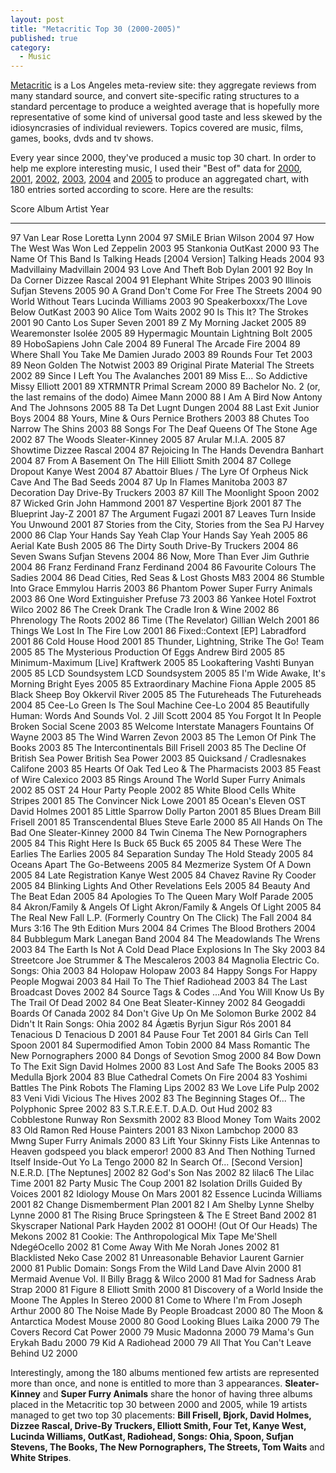 ```yaml
---
layout: post
title: "Metacritic Top 30 (2000-2005)"
published: true
category:
  - Music
---
```


[Metacritic] is a Los Angeles meta-review site: they aggregate reviews
from many standard source, and convert site-specific rating structures
to a standard percentage to produce a weighted average that is hopefully
more representative of some kind of universal good taste and less skewed
by the idiosyncrasies of individual reviewers. Topics covered are music,
films, games, books, dvds and tv shows.

Every year since 2000, they've produced a music top 30 chart. In order
to help me explore interesting music, I used their "Best of" data for
[2000], [2001], [2002], [2003], [2004] and [2005] to produce an
aggregated chart, with 180 entries sorted according to score. Here are
the results:

  Score   Album                                                     Artist                                         Year
  ------- --------------------------------------------------------- ---------------------------------------------- ------
  97      Van Lear Rose                                             Loretta Lynn                                   2004
  97      SMiLE                                                     Brian Wilson                                   2004
  97      How The West Was Won                                      Led Zeppelin                                   2003
  95      Stankonia                                                 OutKast                                        2000
  93      The Name Of This Band Is Talking Heads \[2004 Version\]   Talking Heads                                  2004
  93      Madvillainy                                               Madvillain                                     2004
  93      Love And Theft                                            Bob Dylan                                      2001
  92      Boy In Da Corner                                          Dizzee Rascal                                  2004
  91      Elephant                                                  White Stripes                                  2003
  90      Illinois                                                  Sufjan Stevens                                 2005
  90      A Grand Don't Come For Free                               The Streets                                    2004
  90      World Without Tears                                       Lucinda Williams                               2003
  90      Speakerboxxx/The Love Below                               OutKast                                        2003
  90      Alice                                                     Tom Waits                                      2002
  90      Is This It?                                               The Strokes                                    2001
  90      Canto                                                     Los Super Seven                                2001
  89      Z                                                         My Morning Jacket                              2005
  89      Wearemonster                                              Isolée                                         2005
  89      Hypermagic Mountain                                       Lightning Bolt                                 2005
  89      HoboSapiens                                               John Cale                                      2004
  89      Funeral                                                   The Arcade Fire                                2004
  89      Where Shall You Take Me                                   Damien Jurado                                  2003
  89      Rounds                                                    Four Tet                                       2003
  89      Neon Golden                                               The Notwist                                    2003
  89      Original Pirate Material                                  The Streets                                    2002
  89      Since I Left You                                          The Avalanches                                 2001
  89      Miss E... So Addictive                                    Missy Elliott                                  2001
  89      XTRMNTR                                                   Primal Scream                                  2000
  89      Bachelor No. 2 (or, the last remains of the dodo)         Aimee Mann                                     2000
  88      I Am A Bird Now                                           Antony And The Johnsons                        2005
  88      Ta Det Lugnt                                              Dungen                                         2004
  88      Last Exit                                                 Junior Boys                                    2004
  88      Yours, Mine & Ours                                        Pernice Brothers                               2003
  88      Chutes Too Narrow                                         The Shins                                      2003
  88      Songs For The Deaf                                        Queens Of The Stone Age                        2002
  87      The Woods                                                 Sleater-Kinney                                 2005
  87      Arular                                                    M.I.A.                                         2005
  87      Showtime                                                  Dizzee Rascal                                  2004
  87      Rejoicing In The Hands                                    Devendra Banhart                               2004
  87      From A Basement On The Hill                               Elliott Smith                                  2004
  87      College Dropout                                           Kanye West                                     2004
  87      Abattoir Blues / The Lyre Of Orpheus                      Nick Cave And The Bad Seeds                    2004
  87      Up In Flames                                              Manitoba                                       2003
  87      Decoration Day                                            Drive-By Truckers                              2003
  87      Kill The Moonlight                                        Spoon                                          2002
  87      Wicked Grin                                               John Hammond                                   2001
  87      Vespertine                                                Bjork                                          2001
  87      The Blueprint                                             Jay-Z                                          2001
  87      The Argument                                              Fugazi                                         2001
  87      Leaves Turn Inside You                                    Unwound                                        2001
  87      Stories from the City, Stories from the Sea               PJ Harvey                                      2000
  86      Clap Your Hands Say Yeah                                  Clap Your Hands Say Yeah                       2005
  86      Aerial                                                    Kate Bush                                      2005
  86      The Dirty South                                           Drive-By Truckers                              2004
  86      Seven Swans                                               Sufjan Stevens                                 2004
  86      Now, More Than Ever                                       Jim Guthrie                                    2004
  86      Franz Ferdinand                                           Franz Ferdinand                                2004
  86      Favourite Colours                                         The Sadies                                     2004
  86      Dead Cities, Red Seas & Lost Ghosts                       M83                                            2004
  86      Stumble Into Grace                                        Emmylou Harris                                 2003
  86      Phantom Power                                             Super Furry Animals                            2003
  86      One Word Extinguisher                                     Prefuse 73                                     2003
  86      Yankee Hotel Foxtrot                                      Wilco                                          2002
  86      The Creek Drank The Cradle                                Iron & Wine                                    2002
  86      Phrenology                                                The Roots                                      2002
  86      Time (The Revelator)                                      Gillian Welch                                  2001
  86      Things We Lost In The Fire                                Low                                            2001
  86      Fixed::Context \[EP\]                                     Labradford                                     2001
  86      Cold House                                                Hood                                           2001
  85      Thunder, Lightning, Strike                                The Go! Team                                   2005
  85      The Mysterious Production Of Eggs                         Andrew Bird                                    2005
  85      Minimum-Maximum \[Live\]                                  Kraftwerk                                      2005
  85      Lookaftering                                              Vashti Bunyan                                  2005
  85      LCD Soundsystem                                           LCD Soundsystem                                2005
  85      I'm Wide Awake, It's Morning                              Bright Eyes                                    2005
  85      Extraordinary Machine                                     Fiona Apple                                    2005
  85      Black Sheep Boy                                           Okkervil River                                 2005
  85      The Futureheads                                           The Futureheads                                2004
  85      Cee-Lo Green Is The Soul Machine                          Cee-Lo                                         2004
  85      Beautifully Human: Words And Sounds Vol. 2                Jill Scott                                     2004
  85      You Forgot It In People                                   Broken Social Scene                            2003
  85      Welcome Interstate Managers                               Fountains Of Wayne                             2003
  85      The Wind                                                  Warren Zevon                                   2003
  85      The Lemon Of Pink                                         The Books                                      2003
  85      The Intercontinentals                                     Bill Frisell                                   2003
  85      The Decline Of British Sea Power                          British Sea Power                              2003
  85      Quicksand / Cradlesnakes                                  Califone                                       2003
  85      Hearts Of Oak                                             Ted Leo & The Pharmacists                      2003
  85      Feast of Wire                                             Calexico                                       2003
  85      Rings Around The World                                    Super Furry Animals                            2002
  85      OST                                                       24 Hour Party People                           2002
  85      White Blood Cells                                         White Stripes                                  2001
  85      The Convincer                                             Nick Lowe                                      2001
  85      Ocean's Eleven OST                                        David Holmes                                   2001
  85      Little Sparrow                                            Dolly Parton                                   2001
  85      Blues Dream                                               Bill Frisell                                   2001
  85      Transcendental Blues                                      Steve Earle                                    2000
  85      All Hands On The Bad One                                  Sleater-Kinney                                 2000
  84      Twin Cinema                                               The New Pornographers                          2005
  84      This Right Here Is Buck 65                                Buck 65                                        2005
  84      These Were The Earlies                                    The Earlies                                    2005
  84      Separation Sunday                                         The Hold Steady                                2005
  84      Oceans Apart                                              The Go-Betweens                                2005
  84      Mezmerize                                                 System Of A Down                               2005
  84      Late Registration                                         Kanye West                                     2005
  84      Chavez Ravine                                             Ry Cooder                                      2005
  84      Blinking Lights And Other Revelations                     Eels                                           2005
  84      Beauty And The Beat                                       Edan                                           2005
  84      Apologies To The Queen Mary                               Wolf Parade                                    2005
  84      Akron/Family & Angels Of Light                            Akron/Family & Angels Of Light                 2005
  84      The Real New Fall L.P. (Formerly Country On The Click)    The Fall                                       2004
  84      Murs 3:16 The 9th Edition                                 Murs                                           2004
  84      Crimes                                                    The Blood Brothers                             2004
  84      Bubblegum                                                 Mark Lanegan Band                              2004
  84      The Meadowlands                                           The Wrens                                      2003
  84      The Earth Is Not A Cold Dead Place                        Explosions In The Sky                          2003
  84      Streetcore                                                Joe Strummer & The Mescaleros                  2003
  84      Magnolia Electric Co.                                     Songs: Ohia                                    2003
  84      Holopaw                                                   Holopaw                                        2003
  84      Happy Songs For Happy People                              Mogwai                                         2003
  84      Hail To The Thief                                         Radiohead                                      2003
  84      The Last Broadcast                                        Doves                                          2002
  84      Source Tags & Codes                                       ...And You Will Know Us By The Trail Of Dead   2002
  84      One Beat                                                  Sleater-Kinney                                 2002
  84      Geogaddi                                                  Boards Of Canada                               2002
  84      Don't Give Up On Me                                       Solomon Burke                                  2002
  84      Didn't It Rain                                            Songs: Ohia                                    2002
  84      Ágætis Byrjun                                             Sigur Rós                                      2001
  84      Tenacious D                                               Tenacious D                                    2001
  84      Pause                                                     Four Tet                                       2001
  84      Girls Can Tell                                            Spoon                                          2001
  84      Supermodified                                             Amon Tobin                                     2000
  84      Mass Romantic                                             The New Pornographers                          2000
  84      Dongs of Sevotion                                         Smog                                           2000
  84      Bow Down To The Exit Sign                                 David Holmes                                   2000
  83      Lost And Safe                                             The Books                                      2005
  83      Medulla                                                   Bjork                                          2004
  83      Blue Cathedral                                            Comets On Fire                                 2004
  83      Yoshimi Battles The Pink Robots                           The Flaming Lips                               2002
  83      We Love Life                                              Pulp                                           2002
  83      Veni Vidi Vicious                                         The Hives                                      2002
  83      The Beginning Stages Of...                                The Polyphonic Spree                           2002
  83      S.T.R.E.E.T. D.A.D.                                       Out Hud                                        2002
  83      Cobblestone Runway                                        Ron Sexsmith                                   2002
  83      Blood Money                                               Tom Waits                                      2002
  83      Old Ramon                                                 Red House Painters                             2001
  83      Nixon                                                     Lambchop                                       2000
  83      Mwng                                                      Super Furry Animals                            2000
  83      Lift Your Skinny Fists Like Antennas to Heaven            godspeed you black emperor!                    2000
  83      And Then Nothing Turned Itself Inside-Out                 Yo La Tengo                                    2000
  82      In Search Of... \[Second Version\]                        N.E.R.D. \[The Neptunes\]                      2002
  82      God's Son                                                 Nas                                            2002
  82      lilac6                                                    The Lilac Time                                 2001
  82      Party Music                                               The Coup                                       2001
  82      Isolation Drills                                          Guided By Voices                               2001
  82      Idiology                                                  Mouse On Mars                                  2001
  82      Essence                                                   Lucinda Williams                               2001
  82      Change                                                    Dismemberment Plan                             2001
  82      I Am Shelby Lynne                                         Shelby Lynne                                   2000
  81      The Rising                                                Bruce Springsteen & The E Street Band          2002
  81      Skyscraper National Park                                  Hayden                                         2002
  81      OOOH! (Out Of Our Heads)                                  The Mekons                                     2002
  81      Cookie: The Anthropological Mix Tape                      Me'Shell NdegéOcello                           2002
  81      Come Away With Me                                         Norah Jones                                    2002
  81      Blacklisted                                               Neko Case                                      2002
  81      Unreasonable Behavior                                     Laurent Garnier                                2000
  81      Public Domain: Songs From the Wild Land                   Dave Alvin                                     2000
  81      Mermaid Avenue Vol. II                                    Billy Bragg & Wilco                            2000
  81      Mad for Sadness                                           Arab Strap                                     2000
  81      Figure 8                                                  Elliott Smith                                  2000
  81      Discovery of a World Inside the Moone                     The Apples In Stereo                           2000
  81      Come to Where I'm From                                    Joseph Arthur                                  2000
  80      The Noise Made By People                                  Broadcast                                      2000
  80      The Moon & Antarctica                                     Modest Mouse                                   2000
  80      Good Looking Blues                                        Laika                                          2000
  79      The Covers Record                                         Cat Power                                      2000
  79      Music                                                     Madonna                                        2000
  79      Mama's Gun                                                Erykah Badu                                    2000
  79      Kid A                                                     Radiohead                                      2000
  79      All That You Can't Leave Behind                           U2                                             2000

Interestingly, among the 180 albums mentioned few artists are
represented more than once, and none is entitled to more than 3
appearances. **Sleater-Kinney** and **Super Furry Animals** share the
honor of having three albums placed in the Metacritic top 30 between
2000 and 2005, while 19 artists managed to get two top 30 placements:
**Bill Frisell, Bjork, David Holmes, Dizzee Rascal, Drive-By Truckers,
Elliott Smith, Four Tet, Kanye West, Lucinda Williams, OutKast,
Radiohead, Songs: Ohia, Spoon, Sufjan Stevens, The Books, The New
Pornographers, The Streets, Tom Waits** and **White Stripes**.

  [Metacritic]: http://www.metacritic.com
  [2000]: http://www.metacritic.com/music/bests/2000.shtml
  [2001]: http://www.metacritic.com/music/bests/2001.shtml
  [2002]: http://www.metacritic.com/music/bests/2002.shtml
  [2003]: http://www.metacritic.com/music/bests/2003.shtml
  [2004]: http://www.metacritic.com/music/bests/2004.shtml
  [2005]: http://www.metacritic.com/music/bests/2005.shtml

